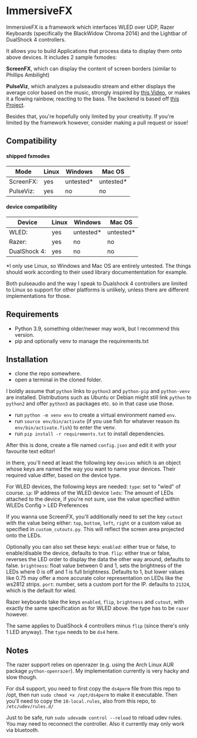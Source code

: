 # ImmersiveFX
ImmersiveFX is a framework which interfaces WLED over UDP, Razer Keyboards (specifically the BlackWidow Chroma 2014) and the Lightbar of DualShock 4 controllers.

It allows you to build Applications that process data to display them onto above devices. It includes 2 sample fxmodes:

**ScreenFX**, which can display the content of screen borders (similar to Phillips Ambilight) 

**PulseViz**, which analyzes a pulseaudio stream and either displays the average color based on the music, strongly inspired by [this Video](https://www.youtube.com/watch?v=Sk3v-92r7R0), or makes it a flowing rainbow, reacting to the bass.
The backend is based off [this Project](https://github.com/pckbls/pulseviz.py).

Besides that, you're hopefully only limited by your creativity. If you're limited by the framework however, consider making a pull request or issue!

## Compatibility
#### shipped fxmodes
|Mode     |Linux|Windows    |Mac OS     |
|---------|-----|-----------|-----------|
|ScreenFX:|yes  |untested*  |untested*  |
|PulseViz:|yes  |no         |no         |

#### device compatibility
|Device        |Linux|Windows    |Mac OS     |
|--------------|-----|-----------|-----------|
|WLED:         |yes  |untested*  |untested*  |
|Razer:        |yes  |no         |no         |
|DualShock 4:  |yes  |no         |no         |

*I only use Linux, so Windows and Mac OS are entirely untested. The things should work according to their used library documententation for example.

Both pulseaudio and the way I speak to Dualshock 4 controllers are limited to Linux so support for other platforms is unlikely, unless there are different implementations for those.

## Requirements

- Python 3.9, something older/newer may work, but I recommend this version.
- pip and optionally venv to manage the requirements.txt

## Installation

- clone the repo somewhere.
- open a terminal in the cloned folder.

I boldly assume that `python` links to `python3` and `python-pip` and `python-venv` are installed.
Distributions such as Ubuntu or Debian might still link `python` to `python2` and offer `python3` as packages etc. so in that case use those.

- run `python -m venv env` to create a virtual environment named `env`.
- run `source env/bin/activate` (if you use fish for whatever reason its `env/bin/activate.fish`) to enter the venv.
- run `pip install -r requirements.txt` to install dependencies.

After this is done, create a file named `config.json` and edit it with your favourite text editor!

in there, you'll need at least the following key `devices` which is an object whose keys are named the way you want to name your devices. Their required value differ, based on the device type.

For WLED devices, the following keys are needed:
`type`: set to "wled" of course.
`ip`: IP address of the WLED device
`leds`: The amount of LEDs attached to the device, if you're not sure, use the value specified within WLEDs Config > LED Preferences

If you wanna use ScreenFX, you'll additionally need to set the key `cutout` with the value being either: `top`, `bottom`, `left`, `right` or a custom value as specified in `custom_cutouts.py`. This will reflect the screen area projected onto the LEDs.

Optionally you can also set these keys:
`enabled`: either true or false, to enable/disable the device, defaults to true.
`flip`: either true or false, reverses the LED order to display the data the other way around, defaults to false.
`brightness`: float value between 0 and 1, sets the brightness of the LEDs where 0 is off and 1 is full brightness. Defaults to 1, but lower values like 0.75 may offer a more accurate color representation on LEDs like the ws2812 strips.
`port`: number, sets a custom port for the IP. defaults to `21324`, which is the default for wled.

Razer keyboards take the keys `enabled`, `flip`, `brightness` and `cutout`, with exactly the same specification as for WLED above. the type has to be `razer` however.

The same applies to DualShock 4 controllers minus `flip` (since there's only 1 LED anyway). The `type` needs to be `ds4` here.

## Notes

The razer support relies on openrazer (e.g. using the Arch Linux AUR package `python-openrazer`). My implementation currently is very hacky and slow though.

For ds4 support, you need to first copy the `ds4perm` file from this repo to /opt, then run `sudo chmod +x /opt/ds4perm` to make it executable. Then you'll need to copy the `10-local.rules`, also from this repo, to `/etc/udev/rules.d/`

Just to be safe, run `sudo udevadm control --reload` to reload udev rules.
You may need to reconnect the controller. Also it currently may only work via bluetooth.
